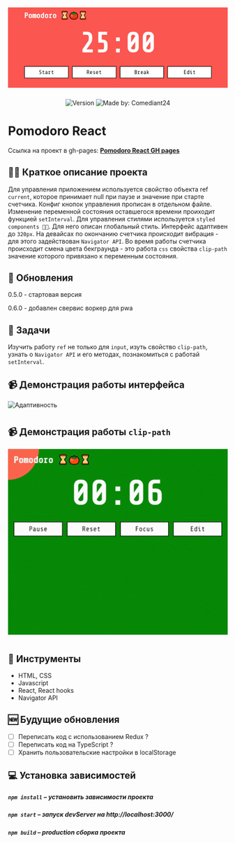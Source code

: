 <h1 align="center">
    <img alt="Pomodoro" src="./public/readme-header.jpg">
</h1>
<p align="center">
    <img alt="Version" src="https://img.shields.io/github/package-json/v/Comediant24/pomodoro-react" />
    <img alt="Made by: Comediant24" src="https://img.shields.io/badge/made%20by-Comediant24-blue" />
</p>

# Pomodoro React

Ссылка на проект в gh-pages: **[Pomodoro React GH pages](https://comediant24.github.io/pomodoro-react/)**

## ✍🏻 Краткое описание проекта

Для управления приложением используется свойство объекта ref `current`, которое принимает null при паузе и значение при старте счетчика. Конфиг кнопок управления прописан в отдельном файле. Изменение переменной состояния оставшегося времени проиходит функцией `setInterval`. Для управления стилями используется `styled components 💅🏻`. Для него описан глобальный стиль. Интерфейс адаптивен до `320px`. На девайсах по окончанию счетчика происходит вибрация - для этого задействован `Navigator API`. Во время работы счетчика происходит смена цвета бекграунда - это работа `css` свойства `clip-path` значение которого привязано к переменным состояния.

## 🌿 Обновления
0.5.0 - стартовая версия

0.6.0 - добавлен свервис воркер для pwa

## 📖 Задачи

Изучить работу `ref` не только для `input`, изуть свойство `clip-path`, узнать о `Navigator API` и его методах, познакомиться с работай `setInterval`.

## 📹 Демонстрация работы интерфейса

![Адаптивность](./public/1_1.gif)

#

## 📹 Демонстрация работы `clip-path`

![Адаптивность](./public/2_1.gif)

#

## 🧰 Инструменты

- HTML, CSS
- Javascript
- React, React hooks
- Navigator API

## 🆕 Будущие обновления

- [ ] Переписать код с использованием Redux ?
- [ ] Переписать код на TypeScript ?
- [ ] Хранить пользовательские настройки в localStorage

## 💻 Установка зависимостей

##### `npm install` – установить зависимости проекта

##### `npm start` – запуск devServer на http://localhost:3000/

##### `npm build` – production сборка проекта
